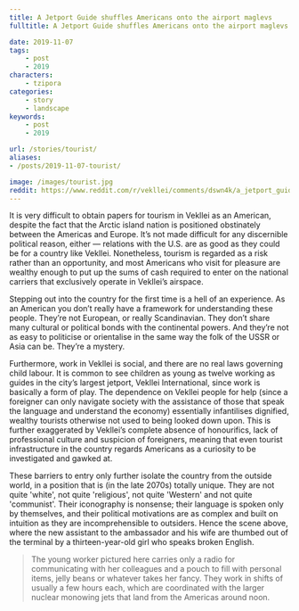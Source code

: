 ```yaml
---
title: A Jetport Guide shuffles Americans onto the airport maglevs
fulltitle: A Jetport Guide shuffles Americans onto the airport maglevs

date: 2019-11-07
tags:
    - post
    - 2019
characters:
    - tzipora
categories:
    - story
    - landscape
keywords:
    - post
    - 2019

url: /stories/tourist/
aliases:
- /posts/2019-11-07-tourist/

image: /images/tourist.jpg
reddit: https://www.reddit.com/r/vekllei/comments/dswn4k/a_jetport_guide_shuffles_americans_onto_the/
---
```


It is very difficult to obtain papers for tourism in Vekllei as an American, despite the fact that the Arctic island nation is positioned obstinately between the Americas and Europe. It’s not made difficult for any discernible political reason, either — relations with the U.S. are as good as they could be for a country like Vekllei. Nonetheless, tourism is regarded as a risk rather than an opportunity, and most Americans who visit for pleasure are wealthy enough to put up the sums of cash required to enter on the national carriers that exclusively operate in Vekllei’s airspace.

Stepping out into the country for the first time is a hell of an experience. As an American you don’t really have a framework for understanding these people. They’re not European, or really Scandinavian. They don’t share many cultural or political bonds with the continental powers. And they’re not as easy to politicise or orientalise in the same way the folk of the USSR or Asia can be. They’re a mystery.

Furthermore, work in Vekllei is social, and there are no real laws governing child labour. It is common to see children as young as twelve working as guides in the city’s largest jetport, Vekllei International, since work is basically a form of play. The dependence on Vekllei people for help (since a foreigner can only navigate society with the assistance of those that speak the language and understand the economy) essentially infantilises dignified, wealthy tourists otherwise not used to being looked down upon. This is further exaggerated by Vekllei’s complete absence of honourifics, lack of professional culture and suspicion of foreigners, meaning that even tourist infrastructure in the country regards Americans as a curiosity to be investigated and gawked at.

These barriers to entry only further isolate the country from the outside world, in a position that is (in the late 2070s) totally unique. They are not quite 'white', not quite 'religious', not quite 'Western' and not quite 'communist'. Their iconography is nonsense; their language is spoken only by themselves, and their political motivations are as complex and built on intuition as they are incomprehensible to outsiders. Hence the scene above, where the new assistant to the ambassador and his wife are thumbed out of the terminal by a thirteen-year-old girl who speaks broken English.

>The young worker pictured here carries only a radio for communicating with her colleagues and a pouch to fill with personal items, jelly beans or whatever takes her fancy. They work in shifts of usually a few hours each, which are coordinated with the larger nuclear monowing jets that land from the Americas around noon.
